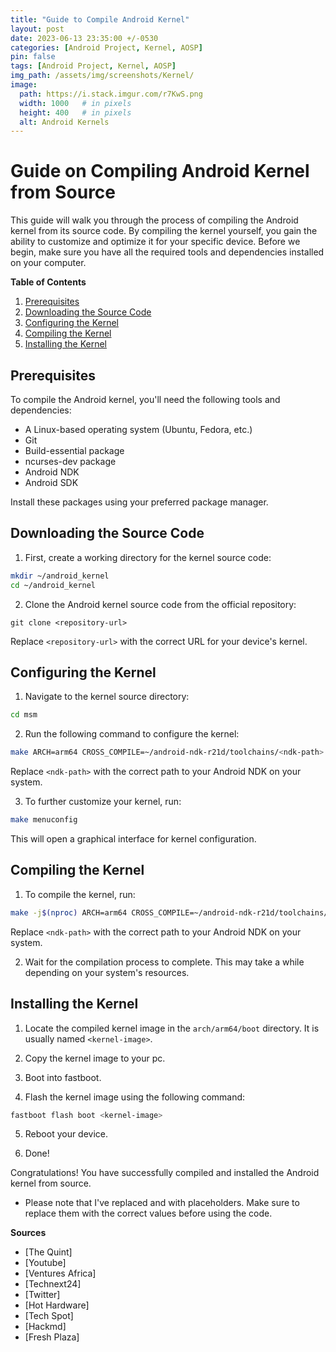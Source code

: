 ```yaml
---
title: "Guide to Compile Android Kernel"
layout: post
date: 2023-06-13 23:35:00 +/-0530
categories: [Android Project, Kernel, AOSP]
pin: false
tags: [Android Project, Kernel, AOSP]
img_path: /assets/img/screenshots/Kernel/
image:
  path: https://i.stack.imgur.com/r7KwS.png
  width: 1000   # in pixels
  height: 400   # in pixels
  alt: Android Kernels
---
```


# Guide on Compiling Android Kernel from Source

This guide will walk you through the process of compiling the Android kernel from its source code. By compiling the kernel yourself, you gain the ability to customize and optimize it for your specific device. Before we begin, make sure you have all the required tools and dependencies installed on your computer.

**Table of Contents**  
1. [Prerequisites](#prerequisites)  
2. [Downloading the Source Code](#downloading-the-source-code)  
3. [Configuring the Kernel](#configuring-the-kernel)  
4. [Compiling the Kernel](#compiling-the-kernel)  
5. [Installing the Kernel](#installing-the-kernel)  

## Prerequisites

To compile the Android kernel, you'll need the following tools and dependencies:

- A Linux-based operating system (Ubuntu, Fedora, etc.)
- Git
- Build-essential package
- ncurses-dev package
- Android NDK
- Android SDK

Install these packages using your preferred package manager.

## Downloading the Source Code

1. First, create a working directory for the kernel source code:

```bash
mkdir ~/android_kernel
cd ~/android_kernel
```

2. Clone the Android kernel source code from the official repository:

```git
git clone <repository-url> 
```

Replace `<repository-url>` with the correct URL for your device's kernel.

## Configuring the Kernel

1. Navigate to the kernel source directory:

```bash
cd msm
```

2. Run the following command to configure the kernel:

```bash
make ARCH=arm64 CROSS_COMPILE=~/android-ndk-r21d/toolchains/<ndk-path>
```

Replace `<ndk-path>` with the correct path to your Android NDK on your system.

3. To further customize your kernel, run:

```bash
make menuconfig
```

This will open a graphical interface for kernel configuration.

## Compiling the Kernel

1. To compile the kernel, run:

```bash
make -j$(nproc) ARCH=arm64 CROSS_COMPILE=~/android-ndk-r21d/toolchains/<ndk-path>
```

Replace `<ndk-path>` with the correct path to your Android NDK on your system.

2. Wait for the compilation process to complete. This may take a while depending on your system's resources.

## Installing the Kernel

1. Locate the compiled kernel image in the `arch/arm64/boot` directory. It is usually named `<kernel-image>`.

2. Copy the kernel image to your pc.

3. Boot into fastboot.

4. Flash the kernel image using the following command:

```bash
fastboot flash boot <kernel-image>
```

5. Reboot your device.

6. Done!

Congratulations! You have successfully compiled and installed the Android kernel from source.

- Please note that I've replaced <repository-url> and <ndk-path> with placeholders. Make sure to replace them with the correct values before using the code.

**Sources**  
- [The Quint]
- [Youtube]
- [Ventures Africa]
- [Technext24]
- [Twitter]
- [Hot Hardware]
- [Tech Spot]
- [Hackmd]
- [Fresh Plaza]
